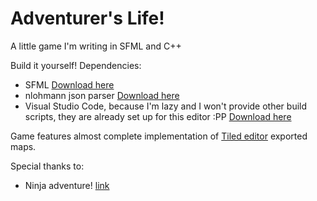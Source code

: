 # Adventurer's Life!
A little game I'm writing in SFML and C++


Build it yourself!
Dependencies:
 - SFML [Download here](https://www.sfml-dev.org/download/sfml/2.5.1/)
 - nlohmann json parser [Download here](https://github.com/nlohmann/json)
 - Visual Studio Code, because I'm lazy and I won't provide other build scripts, they are already set up for this editor :PP [Download here](https://code.visualstudio.com/Download)

Game features almost complete implementation of [Tiled editor](https://www.mapeditor.org/) exported maps.

Special thanks to:
 - Ninja adventure! [link](https://pixel-boy.itch.io/ninja-adventure-asset-pack)
